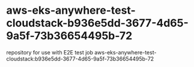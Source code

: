 # aws-eks-anywhere-test-cloudstack-b936e5dd-3677-4d65-9a5f-73b36654495b-72
repository for use with E2E test job aws-eks-anywhere-test-cloudstack:b936e5dd-3677-4d65-9a5f-73b36654495b-72
